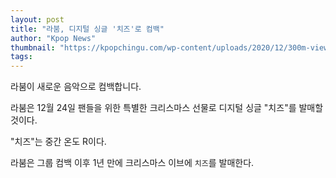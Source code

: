 ```yaml
---
layout: post
title: "라붐, 디지털 싱글 '치즈'로 컴백"
author: "Kpop News"
thumbnail: "https://kpopchingu.com/wp-content/uploads/2020/12/300m-views-56-1-890x512.png"
tags: 
---
```



라붐이 새로운 음악으로 컴백합니다.

라붐은 12월 24일 팬들을 위한 특별한 크리스마스 선물로 디지털 싱글 "치즈"를 발매할 것이다.

"치즈"는 중간 온도 R이다.

라붐은 그룹 컴백 이후 1년 만에 크리스마스 이브에 `치즈`를 발매한다.